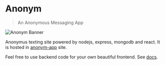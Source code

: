 # Anonym 
> An Anonymous Messaging App

![Anonym Banner](https://i.imgur.com/TQmPsaK.png)

Anonymus texting site powered by nodejs, express, mongodb and react. It is hosted in [anonym-app](https://anonym-app.herokuapp.com/) site.

Feel free to use backend code for your own beautiful frontend. See [docs](../master/Backend-part/docs.md).   


